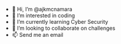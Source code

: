 - 👋 Hi, I’m @ajkmcnamara
- 👀 I’m interested in coding
- 🌱 I’m currently learning Cyber Security
- 💞️ I’m looking to collaborate on challenges
- 📫 Send me an email

<!---
ajkmcnamara/ajkmcnamara is a ✨ special ✨ repository because its `README.md` (this file) appears on your GitHub profile.
You can click the Preview link to take a look at your changes.
--->
